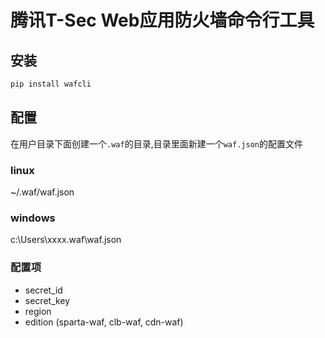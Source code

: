 # 腾讯T-Sec Web应用防火墙命令行工具
## 安装
```bash
pip install wafcli
```
## 配置
在用户目录下面创建一个`.waf`的目录,目录里面新建一个`waf.json`的配置文件
### linux
~/.waf/waf.json

### windows
c:\Users\xxxx\.waf\waf.json

### 配置项
- secret_id
- secret_key
- region
- edition (sparta-waf, clb-waf, cdn-waf)

